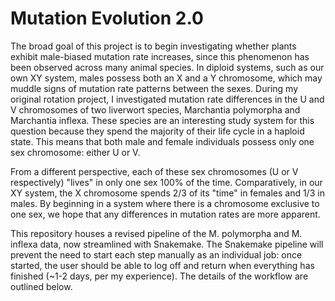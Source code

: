 # Mutation Evolution 2.0
The broad goal of this project is to begin investigating whether plants exhibit male-biased mutation rate increases, since this phenomenon has been observed across many animal species. In diploid systems, such as our own XY system, males possess both an X and a Y chromosome, which may muddle signs of mutation rate patterns between the sexes. During my original rotation project, I investigated mutation rate differences in the U and V chromosomes of two liverwort species, Marchantia polymorpha and Marchantia inflexa. These species are an interesting study system for this question because they spend the majority of their life cycle in a haploid state. This means that both male and female individuals possess only one sex chromosome: either U or V.

From a different perspective, each of these sex chromosomes (U or V respectively) "lives" in only one sex 100% of the time. Comparatively, in our XY system, the X chromosome spends 2/3 of its "time" in females and 1/3 in males. By beginning in a system where there is a chromosome exclusive to one sex, we hope that any differences in mutation rates are more apparent.

This repository houses a revised pipeline of the M. polymorpha and M. inflexa data, now streamlined with Snakemake. The Snakemake pipeline will prevent the need to start each step manually as an individual job: once started, the user should be able to log off and return when everything has finished (~1-2 days, per my experience). The details of the workflow are outlined below.
